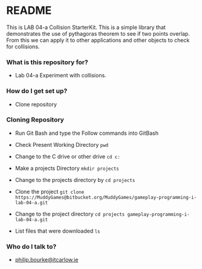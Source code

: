 # README #

This is LAB 04-a Collision StarterKit. This is a simple library that demonstrates the use of pythagoras theorem to see if two points overlap. From this we can apply it to other applications and other objects to check for collisions. 

### What is this repository for? ###

* Lab 04-a Experiment with collisions.

### How do I get set up? ###

* Clone repository

### Cloning Repository ###
* Run Git Bash and type the Follow commands into GitBash

* Check Present Working Directory `pwd`

* Change to the C drive or other drive `cd c:`

* Make a projects Directory `mkdir projects`

* Change to the projects directory by `cd projects`

* Clone the project `git clone https://MuddyGames@bitbucket.org/MuddyGames/gameplay-programming-i-lab-04-a.git`

* Change to the project directory `cd projects gameplay-programming-i-lab-04-a.git`

* List files that were downloaded `ls`

### Who do I talk to? ###

* philip.bourke@itcarlow.ie